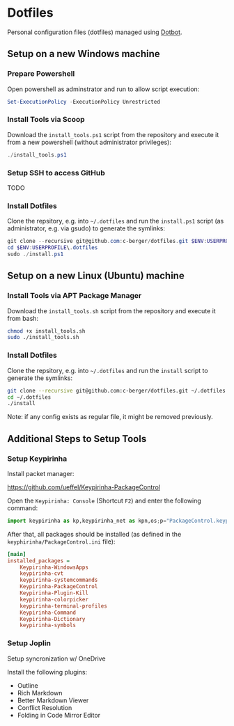 # Dotfiles

Personal configuration files (dotfiles) managed using
[Dotbot](https://github.com/anishathalye/dotbot).

## Setup on a new Windows machine

### Prepare Powershell

Open powershell as adminstrator and run to allow script execution:

```powershell
Set-ExecutionPolicy -ExecutionPolicy Unrestricted
```

### Install Tools via Scoop

Download the `install_tools.ps1` script from the repository and execute it from
a new powershell (without administrator privileges):

```powershell
./install_tools.ps1
```

### Setup SSH to access GitHub

TODO

### Install Dotfiles

Clone the repsitory, e.g. into `~/.dotfiles` and run the `install.ps1` script
(as administrator, e.g. via gsudo) to generate the symlinks:

```powershell
git clone --recursive git@github.com:c-berger/dotfiles.git $ENV:USERPROFILE\.dotfiles
cd $ENV:USERPROFILE\.dotfiles
sudo ./install.ps1
```


## Setup on a new Linux (Ubuntu) machine

### Install Tools via APT Package Manager

Download the `install_tools.sh` script from the repository and execute it from
bash:


```sh
chmod +x install_tools.sh
sudo ./install_tools.sh
```

### Install Dotfiles

Clone the repsitory, e.g. into `~/.dotfiles` and run the `install` script to
generate the symlinks:

```sh
git clone --recursive git@github.com:c-berger/dotfiles.git ~/.dotfiles
cd ~/.dotfiles
./install
```

Note: if any config exists as regular file, it might be removed previously.


## Additional Steps to Setup Tools

### Setup Keypirinha

Install packet manager:

https://github.com/ueffel/Keypirinha-PackageControl

Open the `Keypirinha: Console` (Shortcut `F2`) and enter the following command:

```python
import keypirinha as kp,keypirinha_net as kpn,os;p="PackageControl.keypirinha-package";d=kpn.build_urllib_opener().open("https://github.com/ueffel/Keypirinha-PackageControl/releases/download/1.0.4/"+p);pb=d.read();d.close();f=open(os.path.join(kp.installed_package_dir(),p),"wb");f.write(pb);f.close()
```

After that, all packages should be installed (as defined in the
`keyphirinha/PackageControl.ini` file):

```ini
[main]
installed_packages = 
	Keypirinha-WindowsApps
	keypirinha-cvt
	keypirinha-systemcommands
	Keypirinha-PackageControl
	Keypirinha-Plugin-Kill
	keypirinha-colorpicker
	keypirinha-terminal-profiles
	Keypirinha-Command
	Keypirinha-Dictionary
	keypirinha-symbols
```

### Setup Joplin

Setup syncronization w/ OneDrive

Install the following plugins:

- Outline
- Rich Markdown
- Better Markdown Viewer
- Conflict Resolution
- Folding in Code Mirror Editor
